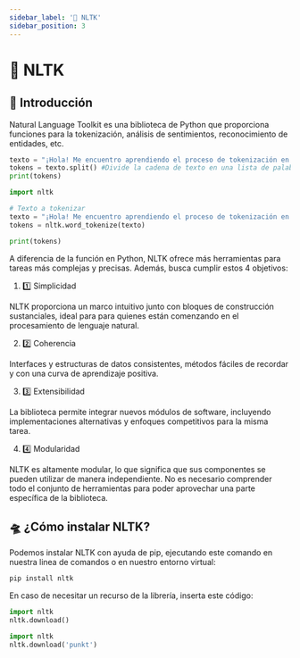 ```yaml
---
sidebar_label: '🔑 NLTK'
sidebar_position: 3
---
```


# 🔑 NLTK

## 🌟 Introducción

Natural Language Toolkit es una biblioteca de Python que proporciona funciones para la tokenización, análisis de sentimientos, reconocimiento de entidades, etc.

```python title="Ejemplo de tokenización en Python"
texto = "¡Hola! Me encuentro aprendiendo el proceso de tokenización en la mejor página de programación en python."
tokens = texto.split() #Divide la cadena de texto en una lista de palabras
print(tokens)
```

```python title="Ejemplo de tokenización de palabras con nltk"
import nltk

# Texto a tokenizar
texto = "¡Hola! Me encuentro aprendiendo el proceso de tokenización en la mejor página de programación en python."
tokens = nltk.word_tokenize(texto)

print(tokens)
```

A diferencia de la función en Python, NLTK ofrece más herramientas para tareas más complejas y precisas. Además, busca cumplir estos 4 objetivos:

1. 1️⃣ Simplicidad

NLTK proporciona un marco intuitivo junto con bloques de construcción sustanciales, ideal para para quienes están comenzando en el procesamiento de lenguaje natural.

2. 2️⃣ Coherencia

Interfaces y estructuras de datos consistentes, métodos fáciles de recordar y con una curva de aprendizaje positiva.

3. 3️⃣ Extensibilidad

La biblioteca permite integrar nuevos módulos de software, incluyendo implementaciones alternativas y enfoques competitivos para la misma tarea.

4. 4️⃣ Modularidad

NLTK es altamente modular, lo que significa que sus componentes se pueden utilizar de manera independiente. No es necesario comprender todo el conjunto de herramientas para poder aprovechar una parte específica de la biblioteca.

## 🛸 ¿Cómo instalar NLTK?

Podemos instalar NLTK con ayuda de pip, ejecutando este comando en nuestra linea de comandos o en nuestro entorno virtual:

```bash title="Instalar NLTK con pip"
pip install nltk
```

En caso de necesitar un recurso de la librería, inserta este código:

```python title="Instalar todos los recursos de nltk"
import nltk
nltk.download()
```

```python title="Instalar algún recurso de nltk"
import nltk
nltk.download('punkt')
```
